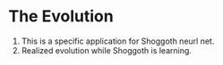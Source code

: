 # The Evolution

1. This is a specific application for Shoggoth neurl net.
0. Realized evolution while Shoggoth is learning.
